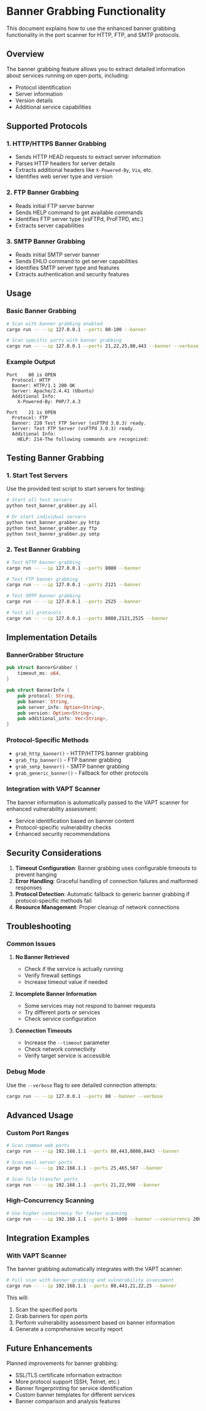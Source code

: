 # Banner Grabbing Functionality

This document explains how to use the enhanced banner grabbing functionality in the port scanner for HTTP, FTP, and SMTP protocols.

## Overview

The banner grabbing feature allows you to extract detailed information about services running on open ports, including:
- Protocol identification
- Server information
- Version details
- Additional service capabilities

## Supported Protocols

### 1. HTTP/HTTPS Banner Grabbing
- Sends HTTP HEAD requests to extract server information
- Parses HTTP headers for server details
- Extracts additional headers like `X-Powered-By`, `Via`, etc.
- Identifies web server type and version

### 2. FTP Banner Grabbing
- Reads initial FTP server banner
- Sends HELP command to get available commands
- Identifies FTP server type (vsFTPd, ProFTPD, etc.)
- Extracts server capabilities

### 3. SMTP Banner Grabbing
- Reads initial SMTP server banner
- Sends EHLO command to get server capabilities
- Identifies SMTP server type and features
- Extracts authentication and security features

## Usage

### Basic Banner Grabbing
```bash
# Scan with banner grabbing enabled
cargo run -- --ip 127.0.0.1 --ports 80-100 --banner

# Scan specific ports with banner grabbing
cargo run -- --ip 127.0.0.1 --ports 21,22,25,80,443 --banner --verbose
```

### Example Output
```
Port    80 is OPEN
  Protocol: HTTP
  Banner: HTTP/1.1 200 OK
  Server: Apache/2.4.41 (Ubuntu)
  Additional Info:
    X-Powered-By: PHP/7.4.3

Port    21 is OPEN
  Protocol: FTP
  Banner: 220 Test FTP Server (vsFTPd 3.0.3) ready.
  Server: Test FTP Server (vsFTPd 3.0.3) ready.
  Additional Info:
    HELP: 214-The following commands are recognized:
```

## Testing Banner Grabbing

### 1. Start Test Servers
Use the provided test script to start servers for testing:

```bash
# Start all test servers
python test_banner_grabber.py all

# Or start individual servers
python test_banner_grabber.py http   
python test_banner_grabber.py ftp    
python test_banner_grabber.py smtp   
```

### 2. Test Banner Grabbing
```bash
# Test HTTP banner grabbing
cargo run -- --ip 127.0.0.1 --ports 8080 --banner

# Test FTP banner grabbing
cargo run -- --ip 127.0.0.1 --ports 2121 --banner

# Test SMTP banner grabbing
cargo run -- --ip 127.0.0.1 --ports 2525 --banner

# Test all protocols
cargo run -- --ip 127.0.0.1 --ports 8080,2121,2525 --banner
```

## Implementation Details

### BannerGrabber Structure
```rust
pub struct BannerGrabber {
    timeout_ms: u64,
}

pub struct BannerInfo {
    pub protocol: String,
    pub banner: String,
    pub server_info: Option<String>,
    pub version: Option<String>,
    pub additional_info: Vec<String>,
}
```

### Protocol-Specific Methods
- `grab_http_banner()` - HTTP/HTTPS banner grabbing
- `grab_ftp_banner()` - FTP banner grabbing
- `grab_smtp_banner()` - SMTP banner grabbing
- `grab_generic_banner()` - Fallback for other protocols

### Integration with VAPT Scanner
The banner information is automatically passed to the VAPT scanner for enhanced vulnerability assessment:
- Service identification based on banner content
- Protocol-specific vulnerability checks
- Enhanced security recommendations

## Security Considerations

1. **Timeout Configuration**: Banner grabbing uses configurable timeouts to prevent hanging
2. **Error Handling**: Graceful handling of connection failures and malformed responses
3. **Protocol Detection**: Automatic fallback to generic banner grabbing if protocol-specific methods fail
4. **Resource Management**: Proper cleanup of network connections

## Troubleshooting

### Common Issues

1. **No Banner Retrieved**
   - Check if the service is actually running
   - Verify firewall settings
   - Increase timeout value if needed

2. **Incomplete Banner Information**
   - Some services may not respond to banner requests
   - Try different ports or services
   - Check service configuration

3. **Connection Timeouts**
   - Increase the `--timeout` parameter
   - Check network connectivity
   - Verify target service is accessible

### Debug Mode
Use the `--verbose` flag to see detailed connection attempts:
```bash
cargo run -- --ip 127.0.0.1 --ports 80 --banner --verbose
```

## Advanced Usage

### Custom Port Ranges
```bash
# Scan common web ports
cargo run -- --ip 192.168.1.1 --ports 80,443,8080,8443 --banner

# Scan mail server ports
cargo run -- --ip 192.168.1.1 --ports 25,465,587 --banner

# Scan file transfer ports
cargo run -- --ip 192.168.1.1 --ports 21,22,990 --banner
```

### High-Concurrency Scanning
```bash
# Use higher concurrency for faster scanning
cargo run -- --ip 192.168.1.1 --ports 1-1000 --banner --concurrency 200
```

## Integration Examples

### With VAPT Scanner
The banner grabbing automatically integrates with the VAPT scanner:
```bash
# Full scan with banner grabbing and vulnerability assessment
cargo run -- --ip 192.168.1.1 --ports 80,443,21,22,25 --banner
```

This will:
1. Scan the specified ports
2. Grab banners for open ports
3. Perform vulnerability assessment based on banner information
4. Generate a comprehensive security report

## Future Enhancements

Planned improvements for banner grabbing:
- SSL/TLS certificate information extraction
- More protocol support (SSH, Telnet, etc.)
- Banner fingerprinting for service identification
- Custom banner templates for different services
- Banner comparison and analysis features 